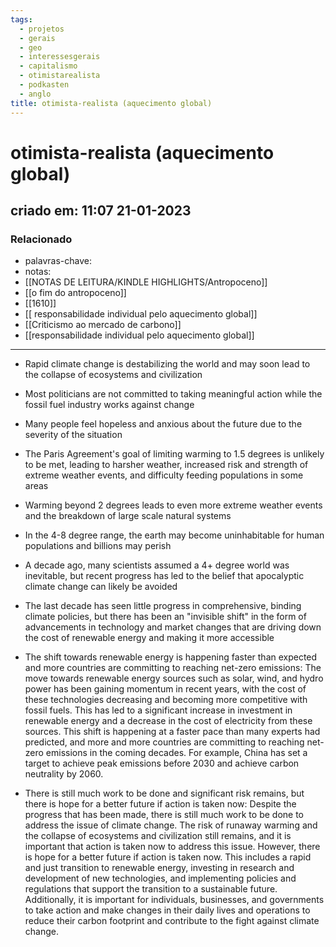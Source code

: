 ```yaml
---
tags:
  - projetos
  - gerais
  - geo
  - interessesgerais
  - capitalismo
  - otimistarealista
  - podkasten
  - anglo
title: otimista-realista (aquecimento global)
---
```

# otimista-realista (aquecimento global)
## criado em: 11:07 21-01-2023

### Relacionado
- palavras-chave:
- notas: 
-  [[NOTAS DE LEITURA/KINDLE HIGHLIGHTS/Antropoceno]]
- [[o fim do antropoceno]]
- [[1610]]
- [[ responsabilidade individual pelo aquecimento global]]
- [[Criticismo ao mercado de carbono]]
- [[responsabilidade individual pelo aquecimento global]]
---

-   Rapid climate change is destabilizing the world and may soon lead to the collapse of ecosystems and civilization
-   Most politicians are not committed to taking meaningful action while the fossil fuel industry works against change
-   Many people feel hopeless and anxious about the future due to the severity of the situation
-   The Paris Agreement's goal of limiting warming to 1.5 degrees is unlikely to be met, leading to harsher weather, increased risk and strength of extreme weather events, and difficulty feeding populations in some areas
-   Warming beyond 2 degrees leads to even more extreme weather events and the breakdown of large scale natural systems
-   In the 4-8 degree range, the earth may become uninhabitable for human populations and billions may perish
-   A decade ago, many scientists assumed a 4+ degree world was inevitable, but recent progress has led to the belief that apocalyptic climate change can likely be avoided
-   The last decade has seen little progress in comprehensive, binding climate policies, but there has been an "invisible shift" in the form of advancements in technology and market changes that are driving down the cost of renewable energy and making it more accessible
-   The shift towards renewable energy is happening faster than expected and more countries are committing to reaching net-zero emissions: The move towards renewable energy sources such as solar, wind, and hydro power has been gaining momentum in recent years, with the cost of these technologies decreasing and becoming more competitive with fossil fuels. This has led to a significant increase in investment in renewable energy and a decrease in the cost of electricity from these sources. This shift is happening at a faster pace than many experts had predicted, and more and more countries are committing to reaching net-zero emissions in the coming decades. For example, China has set a target to achieve peak emissions before 2030 and achieve carbon neutrality by 2060.
    
-   There is still much work to be done and significant risk remains, but there is hope for a better future if action is taken now: Despite the progress that has been made, there is still much work to be done to address the issue of climate change. The risk of runaway warming and the collapse of ecosystems and civilization still remains, and it is important that action is taken now to address this issue. However, there is hope for a better future if action is taken now. This includes a rapid and just transition to renewable energy, investing in research and development of new technologies, and implementing policies and regulations that support the transition to a sustainable future. Additionally, it is important for individuals, businesses, and governments to take action and make changes in their daily lives and operations to reduce their carbon footprint and contribute to the fight against climate change.